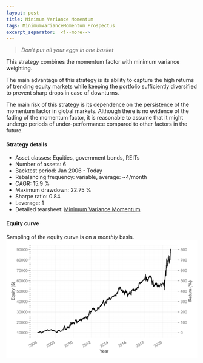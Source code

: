 ```yaml
---
layout: post
title: Minimum Variance Momentum
tags: MinimumVarianceMomentum Prospectus
excerpt_separator:  <!--more-->
---
```


> _Don't put all your eggs in one basket_

This strategy combines the momentum factor with minimum variance weighting.

The main advantage of this strategy is its ability to capture the high returns of trending equity markets while keeping the portfolio sufficiently diversified to prevent sharp drops in case of downturns.

The main risk of this strategy is its dependence on the persistence of the momentum factor in global markets. Although there is no evidence of the fading of the momentum factor, it is reasonable to assume that it might undergo periods of under-performance compared to other factors in the future.

#### Strategy details
* Asset classes: Equities, government bonds, REITs
* Number of assets: 6
* Backtest period: Jan 2006 - Today
* Rebalancing frequency: variable, average: ~4/month
* CAGR: 15.9 %
* Maximum drawdown: 22.75 %
* Sharpe ratio: 0.84
* Leverage: 1
* Detailed tearsheet: [Minimum Variance Momentum](/tearsheets/minimum_variance_momentum.html)

#### Equity curve
Sampling of the equity curve is on a _monthly_ basis.
![Minimum Variance Momentum](/images/minimum_variance_momentum.svg)
